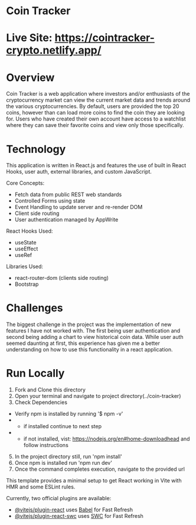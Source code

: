 # Coin Tracker

# Live Site: https://cointracker-crypto.netlify.app/

# Overview

Coin Tracker is a web application where investors and/or enthusiasts of the cryptocurrency market can view the current market data and trends around the various cryptocurrencies. By default, users are provided the top 20 coins, however than can load more coins to find the coin they are looking for. Users who have created their own account have access to a watchlist where they can save their favorite coins and view only those specifically.

# Technology

This application is written in React.js and features the use of built in React Hooks, user auth, external libraries, and custom JavaScript.

Core Concepts:
- Fetch data from public REST web standards
- Controlled Forms using state
- Event Handling to update server and re-render DOM
- Client side routing
- User authentication managed by AppWrite

React Hooks Used:
- useState 
- useEffect
- useRef

Libraries Used:
- react-router-dom (clients side routing)
- Bootstrap 

# Challenges

The biggest challenge in the project was the implementation of new features I have not worked with. The first being user authentication and second being adding a chart to view historical coin data. While user auth seemed daunting at first, this experience has given me a better understanding on how to use this functionality in a react application.

# Run Locally

1. Fork and Clone this directory
2. Open your terminal and navigate to project directory(../coin-tracker)
3. Check Dependencies
- Verify npm is installed by running '$ npm -v'
- - if installed continue to next step 
- - if not installed, vist: https://nodejs.org/en#home-downloadhead and follow instructions
5. In the project directory still, run 'npm install'
8. Once npm is installed run 'npm run dev'
9. Once the command completes execution, navigate to the provided url


This template provides a minimal setup to get React working in Vite with HMR and some ESLint rules.

Currently, two official plugins are available:

- [@vitejs/plugin-react](https://github.com/vitejs/vite-plugin-react/blob/main/packages/plugin-react/README.md) uses [Babel](https://babeljs.io/) for Fast Refresh
- [@vitejs/plugin-react-swc](https://github.com/vitejs/vite-plugin-react-swc) uses [SWC](https://swc.rs/) for Fast Refresh
